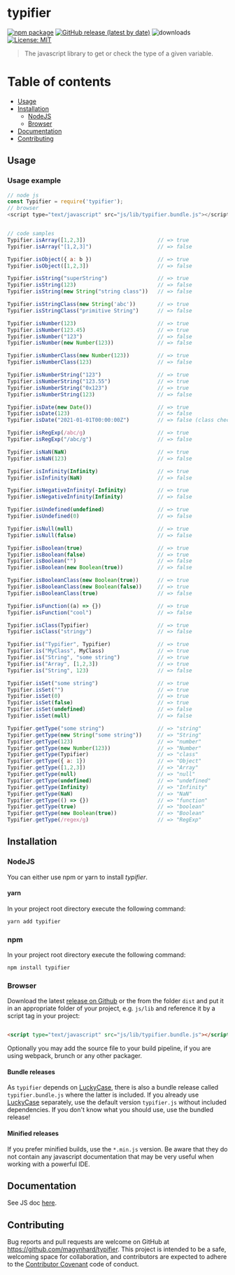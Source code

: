 # typifier

[![npm package](https://img.shields.io/npm/v/typifier?color=default&style=plastic&logo=npm&logoColor=red)](https://www.npmjs.com/package/typifier)
[![GitHub release (latest by date)](https://img.shields.io/github/v/release/magynhard/typifier?color=default&label=browser&logo=javascript&style=plastic)](https://github.com/magynhard/typifier/releases)
![downloads](https://img.shields.io/npm/dt/typifier?color=blue&style=plastic)
[![License: MIT](https://img.shields.io/badge/License-MIT-gold.svg?style=plastic&logo=mit)](LICENSE)

> The javascript library to get or check the type of a given variable.

# Table of contents

* [Usage](#usage)
* [Installation](#installation)
    * [NodeJS](#installation_node_js)
    * [Browser](#installation_browser)
* [Documentation](#documentation)
* [Contributing](#contributing)

<a name="usage"></a>

## Usage

### Usage example

```js
// node js
const Typifier = require('typifier');
// browser
<script type="text/javascript" src="js/lib/typifier.bundle.js"></script>


// code samples
Typifier.isArray([1,2,3])                       // => true
Typifier.isArray("[1,2,3]")                     // => false

Typifier.isObject({ a: b })                     // => true
Typifier.isObject([1,2,3])                      // => false

Typifier.isString("superString")                // => true
Typifier.isString(123)                          // => false
Typifier.isString(new String("string class"))   // => false

Typifier.isStringClass(new String('abc'))       // => true
Typifier.isStringClass("primitive String")      // => false

Typifier.isNumber(123)                          // => true
Typifier.isNumber(123.45)                       // => true
Typifier.isNumber("123")                        // => false
Typifier.isNumber(new Number(123))              // => false

Typifier.isNumberClass(new Number(123))         // => true
Typifier.isNumberClass(123)                     // => false

Typifier.isNumberString("123")                  // => true
Typifier.isNumberString("123.55")               // => true
Typifier.isNumberString("0x123")                // => true
Typifier.isNumberString(123)                    // => false

Typifier.isDate(new Date())                     // => true
Typifier.isDate(123)                            // => false
Typifier.isDate("2021-01-01T00:00:00Z")         // => false (class check only)

Typifier.isRegExp(/abc/g)                       // => true
Typifier.isRegExp("/abc/g")                     // => false

Typifier.isNaN(NaN)                             // => true
Typifier.isNaN(123)                             // => false

Typifier.isInfinity(Infinity)                   // => true
Typifier.isInfinity(NaN)                        // => false

Typifier.isNegativeInfinity(-Infinity)          // => true
Typifier.isNegativeInfinity(Infinity)           // => false

Typifier.isUndefined(undefined)                 // => true
Typifier.isUndefined(0)                         // => false

Typifier.isNull(null)                           // => true
Typifier.isNull(false)                          // => false

Typifier.isBoolean(true)                        // => true
Typifier.isBoolean(false)                       // => true
Typifier.isBoolean("")                          // => false
Typifier.isBoolean(new Boolean(true))           // => false

Typifier.isBooleanClass(new Boolean(true))      // => true
Typifier.isBooleanClass(new Boolean(false))     // => true
Typifier.isBooleanClass(true)                   // => false

Typifier.isFunction((a) => {})                  // => true
Typifier.isFunction("cool")                     // => false

Typifier.isClass(Typifier)                      // => true
Typifier.isClass("stringy")                     // => false

Typifier.is("Typifier", Typifier)               // => true
Typifier.is("MyClass", MyClass)                 // => true
Typifier.is("String", "some string")            // => true
Typifier.is("Array", [1,2,3])                   // => true
Typifier.is("String", 123)                      // => false

Typifier.isSet("some string")                   // => true
Typifier.isSet("")                              // => true
Typifier.isSet(0)                               // => true
Typifier.isSet(false)                           // => true
Typifier.isSet(undefined)                       // => false
Typifier.isSet(null)                            // => false

Typifier.getType("some string")                 // => "string"
Typifier.getType(new String("some string"))     // => "String"
Typifier.getType(123)                           // => "number"
Typifier.getType(new Number(123))               // => "Number"
Typifier.getType(Typifier)                      // => "class"
Typifier.getType({ a: 1})                       // => "Object"
Typifier.getType([1,2,3])                       // => "Array"
Typifier.getType(null)                          // => "null"
Typifier.getType(undefined)                     // => "undefined"
Typifier.getType(Infinity)                      // => "Infinity"
Typifier.getType(NaN)                           // => "NaN"
Typifier.getType(() => {})                      // => "function"
Typifier.getType(true)                          // => "boolean"
Typifier.getType(new Boolean(true))             // => "Boolean"
Typifier.getType(/regex/g)                      // => "RegExp"

```

<a name="installation"></a>

## Installation

### NodeJS

You can either use npm or yarn to install *typifier*.

#### yarn

In your project root directory execute the following command:

```bash
yarn add typifier
```

### npm

In your project root directory execute the following command:

```bash
npm install typifier
```

### Browser

Download the latest [release on Github](https://github.com/magynhard/typifier/releases) or the from the folder `dist` and put it in an appropriate folder of your project, e.g. `js/lib`
and reference it by a script tag in your project:

```html

<script type="text/javascript" src="js/lib/typifier.bundle.js"></script>
```

Optionally you may add the source file to your build pipeline, if you are using webpack, brunch or any other packager.

#### Bundle releases
As `typifier` depends on [LuckyCase](https://github.com/magynhard/lucky-case), there is also a bundle release called `typifier.bundle.js` where the latter is included. If you already use [LuckyCase](https://github.com/magynhard/lucky-case) separately, use the default version `typifier.js` without included dependencies. If you don't know what you should use, use the bundled release!

#### Minified releases
If you prefer minified builds, use the `*.min.js` version. Be aware that they do not contain any javascript documentation that may be very useful when working with a powerful IDE.


<a name="documentation"></a>

## Documentation
See JS doc [here](doc/typifier.jsdoc.md).


<a name="contributing"></a>

## Contributing

Bug reports and pull requests are welcome on GitHub at https://github.com/magynhard/typifier. This project is intended
to be a safe, welcoming space for collaboration, and contributors are expected to adhere to
the [Contributor Covenant](http://contributor-covenant.org) code of conduct.

